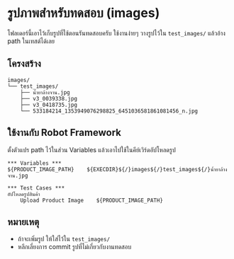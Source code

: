 # รูปภาพสำหรับทดสอบ (images)

โฟลเดอร์นี้เอาไว้เก็บรูปที่ใช้ตอนรันทดสอบครับ ใช้งานง่ายๆ วางรูปไว้ใน `test_images/` แล้วอ้าง path ในเทสต์ได้เลย

## โครงสร้าง

```
images/
└── test_images/
    ├── น้ำยาล้างจาน.jpg
    ├── v3_0039338.jpg
    ├── v3_0418735.jpg
    └── 533184214_1353949076298825_6451036581861081456_n.jpg
```

## ใช้งานกับ Robot Framework

ตั้งตัวแปร path ไว้ในส่วน Variables แล้วเอาไปใช้ในคีย์เวิร์ดอัปโหลดรูป

```robot
*** Variables ***
${PRODUCT_IMAGE_PATH}    ${EXECDIR}${/}images${/}test_images${/}น้ำยาล้างจาน.jpg

*** Test Cases ***
อัปโหลดรูปสินค้า
    Upload Product Image    ${PRODUCT_IMAGE_PATH}
```

## หมายเหตุ

- ถ้าจะเพิ่มรูป ให้ใส่ไว้ใน `test_images/`
- หลีกเลี่ยงการ commit รูปที่ไม่เกี่ยวกับงานทดสอบ

